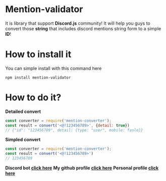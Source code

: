 # Mention-validator
It is library that support **Discord.js** community!
It will help you guys to convert those **string** that includes discord mentions string form to a simple **ID**!

# How to install it
You can simple install with this command here
```console
npm install mention-validator
```

# How to do it?

**Detailed convert**
```js
const converter = require('mention-converter');
const result = convert('<@!123456789>', {detail: true})
// {"id": "123456789", detail: {type: "user", mobile: fasle}}
```

**Simpled convert**
```js
const converter = require('mention-converter');
const result = convert('<@!123456789>')
// 123456789
```

**Discord bot [click here](https://moddy.js.org)**
**My github profile [click here](https://github.com/CutieCat6778)**
**Personal profile [click here](https://moddy.js.org/owner)**

